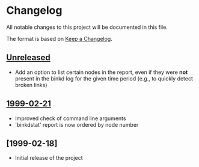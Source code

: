 # Changelog

All notable changes to this project will be documented in this file.

The format is based on [Keep a Changelog](http://keepachangelog.com/en/1.0.0/).

## [Unreleased]

- Add an option to list certain nodes in the report, even if they were **not** present in the binkd log for the given time period (e.g., to quickly detect broken links)

## [1999-02-21]

- Improved check of command line arguments
- 'binkdstat' report is now ordered by node number

## [1999-02-18]

- Initial release of the project

[Unreleased]: https://github.com/njonchee/fidostat/compare/1999-02-21...HEAD
[1999-02-21]: https://github.com/njonchee/fidostat/compare/1999-02-18...1999-02-21
